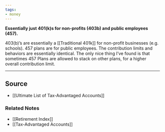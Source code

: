 ```yaml
---
tags:
- money
---
```

**Essentially just 401(k)s for non-profits (403b) and public employees (457).**

403(b)’s are essentially a [[Traditional 401k]] for non-profit businesses (e.g. schools). 457 plans are for public employees. The contribution limits and behaviors are essentially identical. The only nice thing I’ve found is that sometimes 457 Plans are allowed to stack on other plans, for a higher overall contribution limit.

---

## Source
- [[Ultimate List of Tax-Advantaged Accounts]]

### Related Notes
- [[Retirement Index]] 
- [[Tax-Advantaged Accounts]]